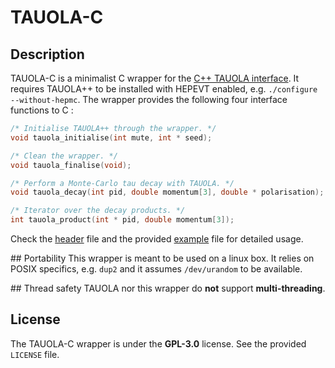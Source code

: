 # TAUOLA-C

## Description

TAUOLA-C is a minimalist C wrapper for the [C++ TAUOLA interface](http://tauolapp.web.cern.ch/tauolapp/). It requires TAUOLA++ to
be installed with HEPEVT enabled, e.g. `./configure --without-hepmc`. The
wrapper provides the following four interface functions to C :

```c
/* Initialise TAUOLA++ through the wrapper. */
void tauola_initialise(int mute, int * seed);

/* Clean the wrapper. */
void tauola_finalise(void);

/* Perform a Monte-Carlo tau decay with TAUOLA. */
void tauola_decay(int pid, double momentum[3], double * polarisation);

/* Iterator over the decay products. */
int tauola_product(int * pid, double momentum[3]);
```

Check the [header](include/tauola-c.h) file and the provided [example](examples/example-basic.c) file for detailed usage.

## Portability
This wrapper is meant to be used on a linux box. It relies on POSIX specifics,
e.g. `dup2` and it assumes `/dev/urandom` to be available.

## Thread safety
TAUOLA nor this wrapper do **not** support **multi-threading**.

## License
The TAUOLA-C wrapper is  under the **GPL-3.0** license. See the provided
`LICENSE` file.
